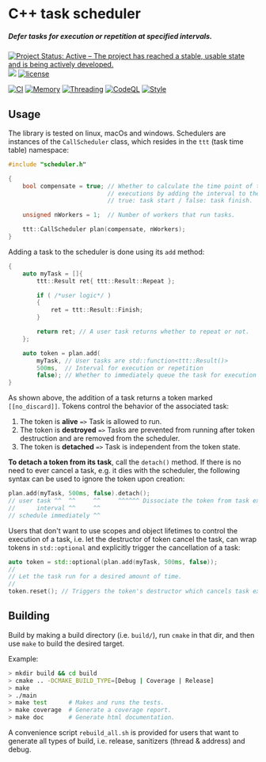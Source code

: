# C++ task scheduler
##### Defer tasks for execution or repetition at specified intervals.

[![Project Status: Active – The project has reached a stable, usable state and is being actively developed.](http://www.repostatus.org/badges/latest/active.svg)](http://www.repostatus.org/#active)
[![](https://tokei.rs/b1/github/picanumber/task_timetable)](https://github.com/XAMPPRocky/tokei)
[![license](https://img.shields.io/hexpm/l/plug)](https://github.com/picanumber/task_timetable/blob/a7b8eb6eed728255221909583d9e757b4e345a5a/LICENSE)

[![CI](https://github.com/picanumber/task_timetable/actions/workflows/ci.yml/badge.svg)](https://github.com/picanumber/task_timetable/actions/workflows/ci.yml)
[![Memory](https://github.com/picanumber/task_timetable/actions/workflows/asan.yml/badge.svg)](https://github.com/picanumber/task_timetable/actions/workflows/asan.yml)
[![Threading](https://github.com/picanumber/task_timetable/actions/workflows/tsan.yml/badge.svg)](https://github.com/picanumber/task_timetable/actions/workflows/tsan.yml)
[![CodeQL](https://github.com/picanumber/task_timetable/actions/workflows/codeql.yml/badge.svg)](https://github.com/picanumber/task_timetable/actions/workflows/codeql.yml)
[![Style](https://github.com/picanumber/task_timetable/actions/workflows/style.yml/badge.svg)](https://github.com/picanumber/task_timetable/actions/workflows/style.yml)

## Usage

The library is tested on linux, macOs and windows. Schedulers are instances of the `CallScheduler` class, which resides in the `ttt` (task time table) namespace:

```cpp
#include "scheduler.h"

{
    bool compensate = true; // Whether to calculate the time point of task
                            // executions by adding the interval to the:
                            // true: task start / false: task finish.

    unsigned nWorkers = 1;  // Number of workers that run tasks.

    ttt::CallScheduler plan(compensate, nWorkers);
}
```

Adding a task to the scheduler is done using its `add` method:

```cpp
{
    auto myTask = []{
        ttt::Result ret{ ttt::Result::Repeat };

        if ( /*user logic*/ )
        {
            ret = ttt::Result::Finish;
        }

        return ret; // A user task returns whether to repeat or not.
    };

    auto token = plan.add(
        myTask, // User tasks are std::function<ttt::Result()>
        500ms,  // Interval for execution or repetition
        false); // Whether to immediately queue the task for execution
}
```

As shown above, the addition of a task returns a token marked `[[no_discard]]`. Tokens control the behavior of the associated task:

1. The token is __alive__     `=>` Task is allowed to run.
2. The token is __destroyed__ `=>` Tasks are prevented from running after token destruction and are removed from the scheduler.
3. The token is __detached__  `=>` Task is independent from the token state.

__To detach a token from its task__, call the `detach()` method. If there is no need to ever cancel a task, e.g. it dies with the scheduler, the following syntax can be used to ignore the token upon creation:

```cpp
plan.add(myTask, 500ms, false).detach();
// user task ^^  ^^     ^^     ^^^^^^ Dissociate the token from task execution.
//      interval ^^     ^^
// schedule immediately ^^
```

Users that don't want to use scopes and object lifetimes to control the execution of a task, i.e. let the destructor of token cancel the task, can wrap tokens in `std::optional` and explicitly trigger the cancellation of a task:

```cpp
auto token = std::optional(plan.add(myTask, 500ms, false));
//
// Let the task run for a desired amount of time.
//
token.reset(); // Triggers the token's destructor which cancels task execution.
```

## Building

Build by making a build directory (i.e. `build/`), run `cmake` in that dir, and then use `make` to build the desired target.

Example:

``` bash
> mkdir build && cd build
> cmake .. -DCMAKE_BUILD_TYPE=[Debug | Coverage | Release]
> make
> ./main
> make test      # Makes and runs the tests.
> make coverage  # Generate a coverage report.
> make doc       # Generate html documentation.
```

A convenience script `rebuild_all.sh` is provided for users that want to generate all types of build, i.e. release, sanitizers (thread & address) and debug.
